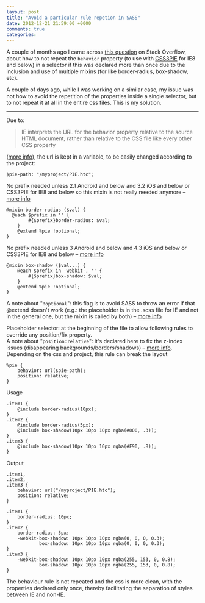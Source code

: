 ```yaml
---
layout: post
title: "Avoid a particular rule repetion in SASS"
date: 2012-12-21 21:59:00 +0000
comments: true
categories: 
---
```

A couple of months ago I came across [this question](http://stackoverflow.com/questions/13056757/avoiding-scss-rule-repetion/) on Stack Overflow, about how to not repeat the `behavior` property (to use with [CSS3PIE](http://css3pie.com/) for IE8 and below) in a selector if this was declared more than once due to the inclusion and use of multiple mixins (for like border-radius, box-shadow, etc).

A couple of days ago, while I was working on a similar case, my issue was not how to avoid the repetition of the properties inside a single selector, but to not repeat it at all in the entire css files. This is my solution.

- - -

Due to:
> IE interprets the URL for the behavior property relative to the source
> HTML document, rather than relative to the CSS file like every other
> CSS property

([more info](http://css3pie.com/documentation/known-issues/#relative-paths)), the url is kept in a variable, to be easily changed according to the project:

    $pie-path: "/myproject/PIE.htc";
    
No prefix needed unless 2.1 Android and below and 3.2 iOS and below or CSS3PIE for IE8 and below so this mixin is not really needed anymore &ndash; [more info](http://generatedcontent.org/post/37949105556/updateyourcss3)

    @mixin border-radius ($val) {
      @each $prefix in '' {
    		#{$prefix}border-radius: $val;
    	}
    	@extend %pie !optional;
    }
    
No prefix needed unless 3 Android and below and 4.3 iOS and below or CSS3PIE for IE8 and below &ndash; [more info](http://generatedcontent.org/post/37949105556/updateyourcss3)

    @mixin box-shadow ($val...) {
    	@each $prefix in -webkit-, '' {
    		#{$prefix}box-shadow: $val;
    	}
    	@extend %pie !optional;
    }

A note about "`!optional`": this flag is to avoid SASS to throw an error if that @extend doesn't work (e.g.: the placeholder is in the .scss file for IE and not in the general one, but the mixin is called by both) &ndash; [more info](http://sass-lang.com/docs/yardoc/file.SASS_REFERENCE.html#the__flag)
    
Placeholder selector: at the beginning of the file to allow following rules to override any position/fix property.  
A note about "`position:relative`": it's declared here to fix the z-index issues (disappearing backgrounds/borders/shadows) &ndash; [more info](http://css3pie.com/documentation/known-issues/#z-index).  
Depending on the css and project, this rule can break the layout

    %pie {
    	behavior: url($pie-path);
    	position: relative;
    }
    
    
Usage

    .item1 {
    	@include border-radius(10px);
    }
    .item2 {
    	@include border-radius(5px);
    	@include box-shadow(10px 10px 10px rgba(#000, .3));
    }
    .item3 {
    	@include box-shadow(10px 10px 10px rgba(#F90, .8));
    }

Output

    .item1,
    .item2,
    .item3 {
    	behavior: url("/myproject/PIE.htc");
    	position: relative;
    }
     
    .item1 {
    	border-radius: 10px;
    }
    .item2 {
    	border-radius: 5px;
    	-webkit-box-shadow: 10px 10px 10px rgba(0, 0, 0, 0.3);
    	        box-shadow: 10px 10px 10px rgba(0, 0, 0, 0.3);
    }
    .item3 {
    	-webkit-box-shadow: 10px 10px 10px rgba(255, 153, 0, 0.8);
    	        box-shadow: 10px 10px 10px rgba(255, 153, 0, 0.8);
    }

The behaviour rule is not repeated and the css is more clean, with the properties declared only once, thereby facilitating the separation of styles between IE and non-IE.